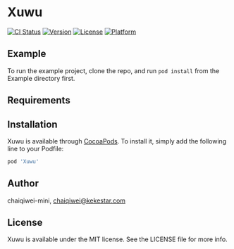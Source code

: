 # Xuwu

[![CI Status](https://img.shields.io/travis/chaiqiwei-mini/Xuwu.svg?style=flat)](https://travis-ci.org/chaiqiwei-mini/Xuwu)
[![Version](https://img.shields.io/cocoapods/v/Xuwu.svg?style=flat)](https://cocoapods.org/pods/Xuwu)
[![License](https://img.shields.io/cocoapods/l/Xuwu.svg?style=flat)](https://cocoapods.org/pods/Xuwu)
[![Platform](https://img.shields.io/cocoapods/p/Xuwu.svg?style=flat)](https://cocoapods.org/pods/Xuwu)

## Example

To run the example project, clone the repo, and run `pod install` from the Example directory first.

## Requirements

## Installation

Xuwu is available through [CocoaPods](https://cocoapods.org). To install
it, simply add the following line to your Podfile:

```ruby
pod 'Xuwu'
```

## Author

chaiqiwei-mini, chaiqiwei@kekestar.com

## License

Xuwu is available under the MIT license. See the LICENSE file for more info.
